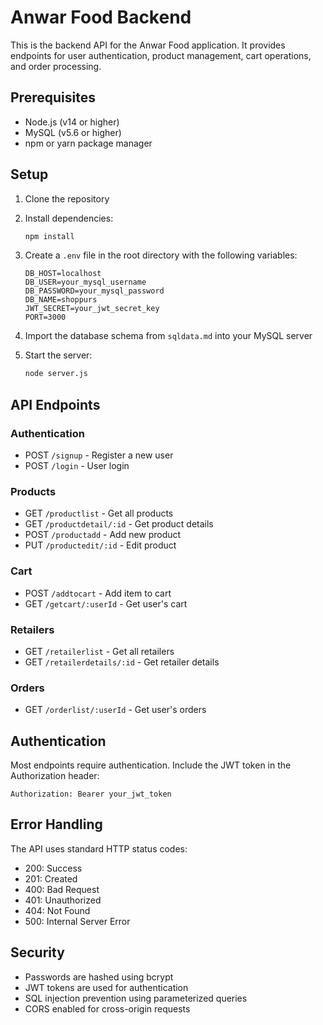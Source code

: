 # Anwar Food Backend

This is the backend API for the Anwar Food application. It provides endpoints for user authentication, product management, cart operations, and order processing.

## Prerequisites

- Node.js (v14 or higher)
- MySQL (v5.6 or higher)
- npm or yarn package manager

## Setup

1. Clone the repository
2. Install dependencies:
   ```bash
   npm install
   ```

3. Create a `.env` file in the root directory with the following variables:
   ```
   DB_HOST=localhost
   DB_USER=your_mysql_username
   DB_PASSWORD=your_mysql_password
   DB_NAME=shoppurs
   JWT_SECRET=your_jwt_secret_key
   PORT=3000
   ```

4. Import the database schema from `sqldata.md` into your MySQL server

5. Start the server:
   ```bash
   node server.js
   ```

## API Endpoints

### Authentication
- POST `/signup` - Register a new user
- POST `/login` - User login

### Products
- GET `/productlist` - Get all products
- GET `/productdetail/:id` - Get product details
- POST `/productadd` - Add new product
- PUT `/productedit/:id` - Edit product

### Cart
- POST `/addtocart` - Add item to cart
- GET `/getcart/:userId` - Get user's cart

### Retailers
- GET `/retailerlist` - Get all retailers
- GET `/retailerdetails/:id` - Get retailer details

### Orders
- GET `/orderlist/:userId` - Get user's orders

## Authentication

Most endpoints require authentication. Include the JWT token in the Authorization header:
```
Authorization: Bearer your_jwt_token
```

## Error Handling

The API uses standard HTTP status codes:
- 200: Success
- 201: Created
- 400: Bad Request
- 401: Unauthorized
- 404: Not Found
- 500: Internal Server Error

## Security

- Passwords are hashed using bcrypt
- JWT tokens are used for authentication
- SQL injection prevention using parameterized queries
- CORS enabled for cross-origin requests 